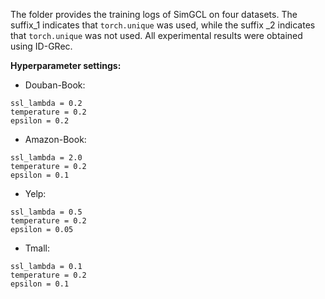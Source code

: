 The folder provides the training logs of SimGCL on four datasets. The suffix_1 indicates that `torch.unique` was used, while the suffix _2 indicates that `torch.unique` was not used. All experimental results were obtained using ID-GRec.

**Hyperparameter settings:**
- Douban-Book:
```
ssl_lambda = 0.2
temperature = 0.2
epsilon = 0.2
```
- Amazon-Book:
```
ssl_lambda = 2.0
temperature = 0.2
epsilon = 0.1
```
- Yelp:
```
ssl_lambda = 0.5
temperature = 0.2
epsilon = 0.05
```
- Tmall:
```
ssl_lambda = 0.1
temperature = 0.2
epsilon = 0.1
```
